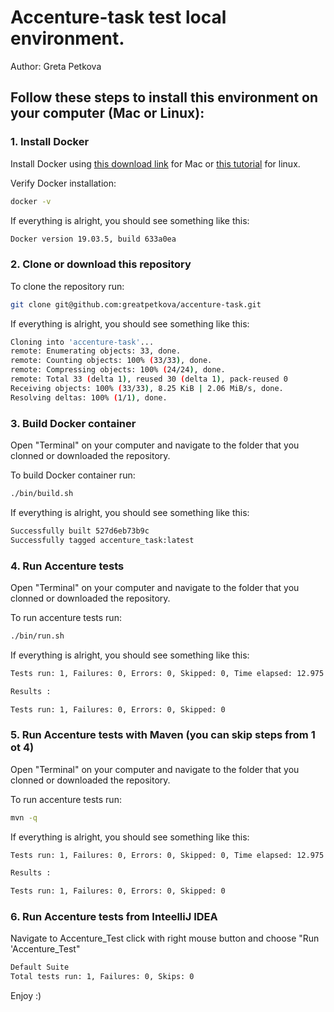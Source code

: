 # Accenture-task test local environment.
Author: Greta Petkova

## Follow these steps to install this environment on your computer (Mac or Linux):

### 1. Install Docker

Install Docker using [this download link](https://download.docker.com/mac/edge/Docker.dmg) for Mac or [this tutorial](https://www.digitalocean.com/community/tutorials/how-to-install-and-use-docker-on-ubuntu-18-04) for linux.

Verify Docker installation:

```bash
docker -v
```
If everything is alright, you should see something like this:
```bash
Docker version 19.03.5, build 633a0ea
```

### 2. Clone or download this repository

To clone the repository run:
```bash
git clone git@github.com:greatpetkova/accenture-task.git
```
If everything is alright, you should see something like this:
```bash
Cloning into 'accenture-task'...
remote: Enumerating objects: 33, done.
remote: Counting objects: 100% (33/33), done.
remote: Compressing objects: 100% (24/24), done.
remote: Total 33 (delta 1), reused 30 (delta 1), pack-reused 0
Receiving objects: 100% (33/33), 8.25 KiB | 2.06 MiB/s, done.
Resolving deltas: 100% (1/1), done.
```

### 3. Build Docker container

Open "Terminal" on your computer and navigate to the folder that you clonned or downloaded the repository.

To build Docker container run:

```bash
./bin/build.sh
```
If everything is alright, you should see something like this:
```bash
Successfully built 527d6eb73b9c
Successfully tagged accenture_task:latest
```

### 4. Run Accenture tests

Open "Terminal" on your computer and navigate to the folder that you clonned or downloaded the repository.

To run accenture tests run:

```bash
./bin/run.sh
```
If everything is alright, you should see something like this:
```bash
Tests run: 1, Failures: 0, Errors: 0, Skipped: 0, Time elapsed: 12.975 sec - in tests.Accenture_Test

Results :

Tests run: 1, Failures: 0, Errors: 0, Skipped: 0
```

### 5. Run Accenture tests with Maven (you can skip steps from 1 ot 4)

Open "Terminal" on your computer and navigate to the folder that you clonned or downloaded the repository.

To run accenture tests run:

```bash
mvn -q
```
If everything is alright, you should see something like this:
```bash
Tests run: 1, Failures: 0, Errors: 0, Skipped: 0, Time elapsed: 12.975 sec - in tests.Accenture_Test

Results :

Tests run: 1, Failures: 0, Errors: 0, Skipped: 0
```

### 6. Run Accenture tests from InteelliJ IDEA

Navigate to Accenture_Test click with right mouse button and choose "Run 'Accenture_Test"

```bash
Default Suite
Total tests run: 1, Failures: 0, Skips: 0
```

Enjoy :)
